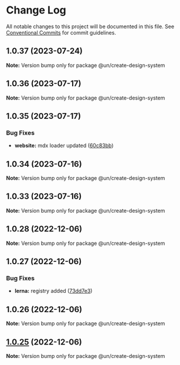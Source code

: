 # Change Log

All notable changes to this project will be documented in this file.
See [Conventional Commits](https://conventionalcommits.org) for commit guidelines.

## 1.0.37 (2023-07-24)

**Note:** Version bump only for package @un/create-design-system





## 1.0.36 (2023-07-17)

**Note:** Version bump only for package @un/create-design-system





## 1.0.35 (2023-07-17)


### Bug Fixes

* **website:** mdx loader updated ([60c83bb](https://dev.azure.com/commits/60c83bba74621ba5a93c9718bc49e4cdfbc807b6))





## 1.0.34 (2023-07-16)

**Note:** Version bump only for package @un/create-design-system





## 1.0.33 (2023-07-16)

**Note:** Version bump only for package @un/create-design-system





## 1.0.28 (2022-12-06)

**Note:** Version bump only for package @un/create-design-system

## 1.0.27 (2022-12-06)

### Bug Fixes

- **lerna:** registry added ([73dd7e3](https://github.com/un-core/designsystem/commit/73dd7e367e91bc1a372aa7e3f841f7f24a1b6934))

## 1.0.26 (2022-12-06)

**Note:** Version bump only for package @un/create-design-system

## [1.0.25](https://github.com/un-core/designsystem/compare/@un/create-design-system@1.0.24...@un/create-design-system@1.0.25) (2022-12-06)

**Note:** Version bump only for package @un/create-design-system

